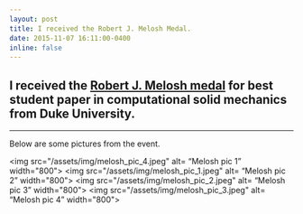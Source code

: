 ```yaml
---
layout: post
title: I received the Robert J. Melosh Medal.
date: 2015-11-07 16:11:00-0400
inline: false
---
```


## I received the <a href="https://cee.duke.edu/about/awards-honors/melosh-medal">Robert J. Melosh medal</a> for best student paper in computational solid mechanics from Duke University. 

***

Below are some pictures from the event.

<img src="/assets/img/melosh_pic_4.jpeg" alt= “Melosh pic 1” width="800">
<img src="/assets/img/melosh_pic_1.jpeg" alt= “Melosh pic 2” width="800">
<img src="/assets/img/melosh_pic_2.jpeg" alt= “Melosh pic 3” width="800">
<img src="/assets/img/melosh_pic_3.jpeg" alt= “Melosh pic 4” width="800">